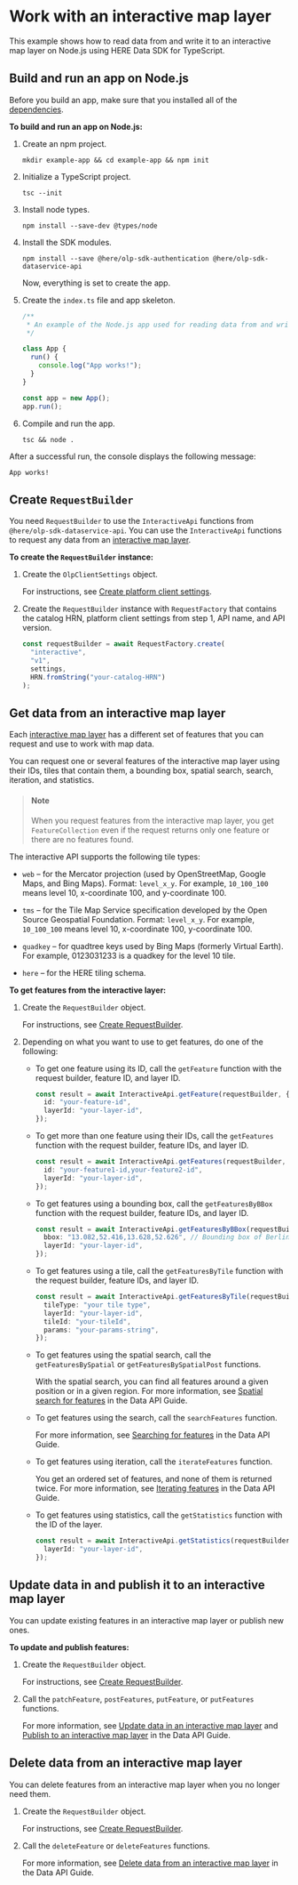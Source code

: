 # Work with an interactive map layer

This example shows how to read data from and write it to an interactive map layer on Node.js using HERE Data SDK for TypeScript.

## Build and run an app on Node.js

Before you build an app, make sure that you installed all of the <a href="https://github.com/heremaps/here-data-sdk-typescript#dependencies" target="_blank">dependencies</a>.

**To build and run an app on Node.js:**

1. Create an npm project.

   ```shell
   mkdir example-app && cd example-app && npm init
   ```

2. Initialize a TypeScript project.

   ```shell
   tsc --init
   ```

3. Install node types.

   ```shell
   npm install --save-dev @types/node
   ```

4. Install the SDK modules.

   ```shell
   npm install --save @here/olp-sdk-authentication @here/olp-sdk-dataservice-api
   ```

   Now, everything is set to create the app.

5. Create the `index.ts` file and app skeleton.

   ```typescript
   /**
    * An example of the Node.js app used for reading data from and writing it to an interactive map layer in the datastore.
    */

   class App {
     run() {
       console.log("App works!");
     }
   }

   const app = new App();
   app.run();
   ```

6. Compile and run the app.

   ```shell
   tsc && node .
   ```

After a successful run, the console displays the following message:

```shell
App works!
```

## Create `RequestBuilder`

You need `RequestBuilder` to use the `InteractiveApi` functions from `@here/olp-sdk-dataservice-api`.
You can use the `InteractiveApi` functions to request any data from an [interactive map layer](https://developer.here.com/documentation/data-user-guide/user_guide/portal/layers/layers.html#interactive-map-layers).

**To create the `RequestBuilder` instance:**

1. Create the `OlpClientSettings` object.

   For instructions, see <a href="https://github.com/heremaps/here-data-sdk-typescript/blob/master/docs/create-platform-client-settings.md" target="_blank">Create platform client settings</a>.

2. Create the `RequestBuilder` instance with `RequestFactory` that contains the catalog HRN, platform client settings from step 1, API name, and API version.

   ```typescript
   const requestBuilder = await RequestFactory.create(
     "interactive",
     "v1",
     settings,
     HRN.fromString("your-catalog-HRN")
   );
   ```

## Get data from an interactive map layer

Each [interactive map layer](https://developer.here.com/documentation/data-user-guide/user_guide/portal/layers/layers.html#object-store-layers) has a different set of features that you can request and use to work with map data.

You can request one or several features of the interactive map layer using their IDs, tiles that contain them, a bounding box, spatial search, search, iteration, and statistics.

> #### Note
>
> When you request features from the interactive map layer, you get `FeatureCollection` even if the request returns only one feature or there are no features found.

The interactive API supports the following tile types:

- `web` – for the Mercator projection (used by OpenStreetMap, Google Maps, and Bing Maps). Format: `level_x_y`. For example, `10_100_100` means level 10, x-coordinate 100, and y-coordinate 100.

- `tms` – for the Tile Map Service specification developed by the Open Source Geospatial Foundation. Format: `level_x_y`. For example, `10_100_100` means level 10, x-coordinate 100, y-coordinate 100.

- `quadkey` – for quadtree keys used by Bing Maps (formerly Virtual Earth). For example, 0123031233 is a quadkey for the level 10 tile.

- `here` – for the HERE tiling schema.

**To get features from the interactive layer:**

1. Create the `RequestBuilder` object.

   For instructions, see [Create RequestBuilder](#create-requestbuilder).

2. Depending on what you want to use to get features, do one of the following:

   - To get one feature using its ID, call the `getFeature` function with the request builder, feature ID, and layer ID.

     ```typescript
     const result = await InteractiveApi.getFeature(requestBuilder, {
       id: "your-feature-id",
       layerId: "your-layer-id",
     });
     ```

   - To get more than one feature using their IDs, call the `getFeatures` function with the request builder, feature IDs, and layer ID.

     ```typescript
     const result = await InteractiveApi.getFeatures(requestBuilder, {
       id: "your-feature1-id,your-feature2-id",
       layerId: "your-layer-id",
     });
     ```

   - To get features using a bounding box, call the `getFeaturesByBBox` function with the request builder, feature IDs, and layer ID.

     ```typescript
     const result = await InteractiveApi.getFeaturesByBBox(requestBuilder, {
       bbox: "13.082,52.416,13.628,52.626", // Bounding box of Berlin
       layerId: "your-layer-id",
     });
     ```

   - To get features using a tile, call the `getFeaturesByTile` function with the request builder, feature IDs, and layer ID.

     ```typescript
     const result = await InteractiveApi.getFeaturesByTile(requestBuilder, {
       tileType: "your tile type",
       layerId: "your-layer-id",
       tileId: "your-tileId",
       params: "your-params-string",
     });
     ```

   - To get features using the spatial search, call the `getFeaturesBySpatial` or `getFeaturesBySpatialPost` functions.

     With the spatial search, you can find all features around a given position or in a given region. For more information, see [Spatial search for features](https://developer.here.com/documentation/data-api/data_dev_guide/rest/getting-interactive-spatial.html) in the Data API Guide.

   - To get features using the search, call the `searchFeatures` function.

     For more information, see [Searching for features](https://developer.here.com/documentation/data-api/data_dev_guide/rest/getting-interactive-search.html) in the Data API Guide.

   - To get features using iteration, call the `iterateFeatures` function.

     You get an ordered set of features, and none of them is returned twice. For more information, see [Iterating features](https://developer.here.com/documentation/data-api/data_dev_guide/rest/getting-interactive-iterate.html) in the Data API Guide.

   - To get features using statistics, call the `getStatistics` function with the ID of the layer.

     ```typescript
     const result = await InteractiveApi.getStatistics(requestBuilder, {
       layerId: "your-layer-id",
     });
     ```

## Update data in and publish it to an interactive map layer

You can update existing features in an interactive map layer or publish new ones.

**To update and publish features:**

1. Create the `RequestBuilder` object.

   For instructions, see [Create RequestBuilder](#create-requestbuilder).

2. Call the `patchFeature`, `postFeatures`, `putFeature`, or `putFeatures` functions.

   For more information, see [Update data in an interactive map layer](https://developer.here.com/documentation/data-api/data_dev_guide/rest/updating-data-interactive.html) and [Publish to an interactive map layer](https://developer.here.com/documentation/data-api/data_dev_guide/rest/publishing-data-interactive.html) in the Data API Guide.

## Delete data from an interactive map layer

You can delete features from an interactive map layer when you no longer need them.

1. Create the `RequestBuilder` object.

   For instructions, see [Create RequestBuilder](#create-requestbuilder).

2. Call the `deleteFeature` or `deleteFeatures` functions.

   For more information, see [Delete data from an interactive map layer](https://developer.here.com/documentation/data-api/data_dev_guide/rest/deleting-data-interactive.html) in the Data API Guide.
